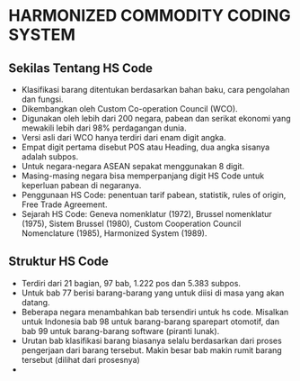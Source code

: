 # HARMONIZED COMMODITY CODING SYSTEM

## Sekilas Tentang HS Code
- Klasifikasi barang ditentukan berdasarkan bahan baku, cara pengolahan dan fungsi.
- Dikembangkan oleh Custom Co-operation Council (WCO).
- Digunakan oleh lebih dari 200 negara, pabean dan serikat ekonomi yang mewakili lebih dari 98% perdagangan dunia.
- Versi asli dari WCO hanya terdiri dari enam digit angka.
- Empat digit pertama disebut POS atau Heading, dua angka sisanya adalah subpos.
- Untuk negara-negara ASEAN sepakat menggunakan 8 digit.
- Masing-masing negara bisa memperpanjang digit HS Code untuk keperluan pabean di negaranya.
- Penggunaan HS Code: penentuan tarif pabean, statistik, rules of origin, Free Trade Agreement.
- Sejarah HS Code: Geneva nomenklatur (1972), Brussel nomenklatur (1975), Sistem Brussel (1980), Custom Cooperation Council Nomenclature (1985), Harmonized System (1989).

## Struktur HS Code
- Terdiri dari 21 bagian, 97 bab, 1.222 pos dan 5.383 subpos. 
- Untuk bab 77 berisi barang-barang yang untuk diisi di masa yang akan datang.
- Beberapa negara menambahkan bab tersendiri untuk hs code. Misalkan untuk Indonesia bab 98 untuk barang-barang sparepart otomotif, dan bab 99 untuk barang-barang software (piranti lunak).
- Urutan bab klasifikasi barang biasanya selalu berdasarkan dari proses pengerjaan dari barang tersebut. Makin besar bab makin rumit barang tersebut (dilihat dari prosesnya)
- 